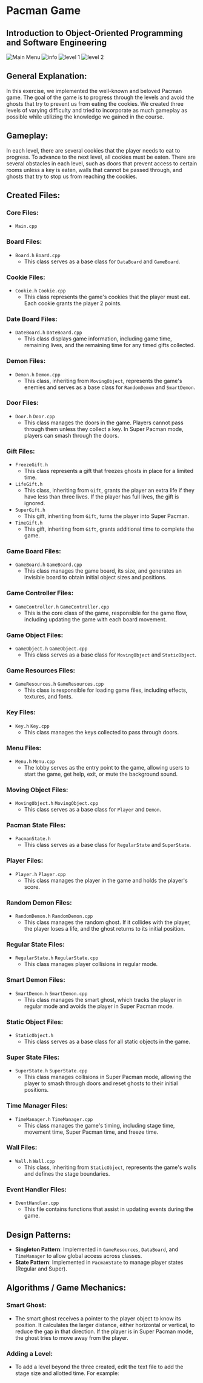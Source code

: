 # Pacman Game

## Introduction to Object-Oriented Programming and Software Engineering

![Main Menu](resources/menu.png)
![info](resources/info.png)
![level 1](resources/level1.png)
![level 2](resources/level2.png)


## General Explanation:

In this exercise, we implemented the well-known and beloved Pacman game. The goal of the game is to progress through the levels and avoid the ghosts that try to prevent us from eating the cookies. We created three levels of varying difficulty and tried to incorporate as much gameplay as possible while utilizing the knowledge we gained in the course.

## Gameplay:

In each level, there are several cookies that the player needs to eat to progress. To advance to the next level, all cookies must be eaten. There are several obstacles in each level, such as doors that prevent access to certain rooms unless a key is eaten, walls that cannot be passed through, and ghosts that try to stop us from reaching the cookies.

## Created Files:

### Core Files:
- `Main.cpp`

### Board Files:
- `Board.h` `Board.cpp`
  - This class serves as a base class for `DataBoard` and `GameBoard`.

### Cookie Files:
- `Cookie.h` `Cookie.cpp`
  - This class represents the game's cookies that the player must eat. Each cookie grants the player 2 points.

### Date Board Files:
- `DateBoard.h` `DateBoard.cpp`
  - This class displays game information, including game time, remaining lives, and the remaining time for any timed gifts collected.

### Demon Files:
- `Demon.h` `Demon.cpp`
  - This class, inheriting from `MovingObject`, represents the game's enemies and serves as a base class for `RandomDemon` and `SmartDemon`.

### Door Files:
- `Door.h` `Door.cpp`
  - This class manages the doors in the game. Players cannot pass through them unless they collect a key. In Super Pacman mode, players can smash through the doors.

### Gift Files:
- `FreezeGift.h`
  - This class represents a gift that freezes ghosts in place for a limited time.
- `LifeGift.h`
  - This class, inheriting from `Gift`, grants the player an extra life if they have less than three lives. If the player has full lives, the gift is ignored.
- `SuperGift.h`
  - This gift, inheriting from `Gift`, turns the player into Super Pacman.
- `TimeGift.h`
  - This gift, inheriting from `Gift`, grants additional time to complete the game.

### Game Board Files:
- `GameBoard.h` `GameBoard.cpp`
  - This class manages the game board, its size, and generates an invisible board to obtain initial object sizes and positions.

### Game Controller Files:
- `GameController.h` `GameController.cpp`
  - This is the core class of the game, responsible for the game flow, including updating the game with each board movement.

### Game Object Files:
- `GameObject.h` `GameObject.cpp`
  - This class serves as a base class for `MovingObject` and `StaticObject`.

### Game Resources Files:
- `GameResources.h` `GameResources.cpp`
  - This class is responsible for loading game files, including effects, textures, and fonts.

### Key Files:
- `Key.h` `Key.cpp`
  - This class manages the keys collected to pass through doors.

### Menu Files:
- `Menu.h` `Menu.cpp`
  - The lobby serves as the entry point to the game, allowing users to start the game, get help, exit, or mute the background sound.

### Moving Object Files:
- `MovingObject.h` `MovingObject.cpp`
  - This class serves as a base class for `Player` and `Demon`.

### Pacman State Files:
- `PacmanState.h`
  - This class serves as a base class for `RegularState` and `SuperState`.

### Player Files:
- `Player.h` `Player.cpp`
  - This class manages the player in the game and holds the player's score.

### Random Demon Files:
- `RandomDemon.h` `RandomDemon.cpp`
  - This class manages the random ghost. If it collides with the player, the player loses a life, and the ghost returns to its initial position.

### Regular State Files:
- `RegularState.h` `RegularState.cpp`
  - This class manages player collisions in regular mode.

### Smart Demon Files:
- `SmartDemon.h` `SmartDemon.cpp`
  - This class manages the smart ghost, which tracks the player in regular mode and avoids the player in Super Pacman mode.

### Static Object Files:
- `StaticObject.h`
  - This class serves as a base class for all static objects in the game.

### Super State Files:
- `SuperState.h` `SuperState.cpp`
  - This class manages collisions in Super Pacman mode, allowing the player to smash through doors and reset ghosts to their initial positions.

### Time Manager Files:
- `TimeManager.h` `TimeManager.cpp`
  - This class manages the game's timing, including stage time, movement time, Super Pacman time, and freeze time.

### Wall Files:
- `Wall.h` `Wall.cpp`
  - This class, inheriting from `StaticObject`, represents the game's walls and defines the stage boundaries.

### Event Handler Files:
- `EventHandler.cpp`
  - This file contains functions that assist in updating events during the game.

## Design Patterns:

- **Singleton Pattern**: Implemented in `GameResources`, `DataBoard`, and `TimeManager` to allow global access across classes.
- **State Pattern**: Implemented in `PacmanState` to manage player states (Regular and Super).

## Algorithms / Game Mechanics:

### Smart Ghost:
- The smart ghost receives a pointer to the player object to know its position. It calculates the larger distance, either horizontal or vertical, to reduce the gap in that direction. If the player is in Super Pacman mode, the ghost tries to move away from the player.

### Adding a Level:
- To add a level beyond the three created, edit the text file to add the stage size and allotted time. For example:
